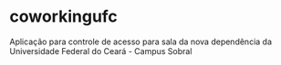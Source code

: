 # coworkingufc
Aplicação para controle de acesso para sala da nova dependência da Universidade Federal do Ceará - Campus Sobral
